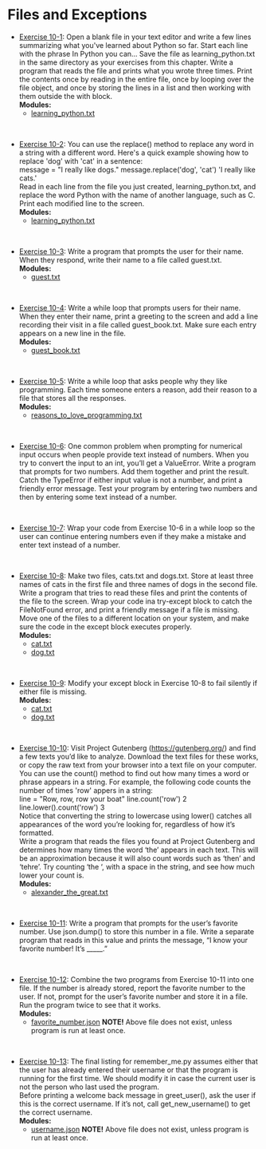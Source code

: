 # Files and Exceptions

- [Exercise 10-1](exercise_10_01/exercise_10_01.py):
Open a blank file in your text editor and write a few lines summarizing what
you've learned about Python so far. Start each line with the phrase In Python
you can... Save the file as learning_python.txt in the same directory as your
exercises from this chapter. Write a program that reads the file and prints
what you wrote three times. Print the contents once by reading in the entire
file, once by looping over the file object, and once by storing the lines in
a list and then working with them outside the with block.</br>
**Modules:**
  - [learning_python.txt](exercise_10_01/learning_python.txt)
</br>

- [Exercise 10-2](exercise_10_02/exercise_10_02.py):
You can use the replace() method to replace any word in a string with a
different word. Here's a quick example showing how to replace 'dog' with 'cat'
in a sentence:</br>
message = "I really like dogs."
message.replace('dog', 'cat')
'I really like cats.'</br>
Read in each line from the file you just created, learning_python.txt, and
replace the word Python with the name of another language, such as C. Print
each modified line to the screen.</br>
**Modules:**
  - [learning_python.txt](exercise_10_02/learning_python.txt)
</br>

- [Exercise 10-3](exercise_10_03/exercise_10_03.py):
Write a program that prompts the user for their name. When they respond, write
their name to a file called guest.txt.</br>
**Modules:**
  - [guest.txt](exercise_10_03/guest.txt)
</br>

- [Exercise 10-4](exercise_10_04/exercise_10_04.py):
Write a while loop that prompts users for their name. When they enter their
name, print a greeting to the screen and add a line recording their visit in
a file called guest_book.txt. Make sure each entry appears on a new line in
the file.</br>
**Modules:**
  - [guest_book.txt](exercise_10_04/guest_book.txt)
</br>

- [Exercise 10-5](exercise_10_05/exercise_10_05.py):
Write a while loop that asks people why they like programming. Each time
someone enters a reason, add their reason to a file that stores all the
responses.</br>
**Modules:**
  - [reasons_to_love_programming.txt](exercise_10_05/reasons_to_love_programming.txt)
</br>

- [Exercise 10-6](exercise_10_06.py):
One common problem when prompting for numerical input occurs when people
provide text instead of numbers. When you try to convert the input to an int,
you’ll get a ValueError. Write a program that prompts for two numbers. Add
them together and print the result. Catch the TypeError if either input value
is not a number, and print a friendly error message. Test your program by
entering two numbers and then by entering some text instead of a number.
</br>

- [Exercise 10-7](exercise_10_07.py):
Wrap your code from Exercise 10-6 in a while loop so the user can continue
entering numbers even if they make a mistake and enter text instead of a
number.
</br>

- [Exercise 10-8](exercise_10_08/exercise_10_08.py):
Make two files, cats.txt and dogs.txt. Store at least three names of cats in
the first file and three names of dogs in the second file. Write a program that
tries to read these files and print the contents of the file to the screen.
Wrap your code ina try-except block to catch the FileNotFound error, and print
a friendly message if a file is missing. Move one of the files to a different
location on your system, and make sure the code in the except block executes
properly.</br>
**Modules:**
  - [cat.txt](exercise_10_08/cat.txt)
  - [dog.txt](exercise_10_08/dog.txt)
</br>

- [Exercise 10-9](exercise_10_09/exercise_10_09.py):
Modify your except block in Exercise 10-8 to fail silently if either file is
missing.</br>
**Modules:**
  - [cat.txt](exercise_10_08/cat.txt)
  - [dog.txt](exercise_10_08/dog.txt)
</br>

- [Exercise 10-10](exercise_10_10/exercise_10_10.py):
Visit Project Gutenberg (<https://gutenberg.org/>) and find a few texts you’d
like to analyze. Download the text files for these works, or copy the raw text
from your browser into a text file on your computer.</br>
You can use the count() method to find out how many times a word or phrase
appears in a string. For example, the following code counts the number of
times 'row' appers in a string:</br>
line = "Row, row, row your boat"
line.count('row')
2
line.lower().count('row')
3</br>
Notice that converting the string to lowercase using lower() catches all
appearances of the word you’re looking for, regardless of how it’s
formatted.</br>
Write a program that reads the files you found at Project Gutenberg and
determines how many times the word ‘the’ appears in each text. This will be an
approximation because it will also count words such as ‘then’ and ‘tehre’. Try
counting ‘the ‘, with a space in the string, and see how much lower your count
is.</br>
**Modules:**
  - [alexander_the_great.txt](exercise_10_10/alexander_the_great.txt)
</br>

- [Exercise 10-11](exercise_10_11/readme.md):
Write a program that prompts for the user’s favorite number. Use json.dump()
to store this number in a file. Write a separate program that reads in this
value and prints the message, “I know your favorite number! It’s _____.”
</br>

- [Exercise 10-12](exercise_10_12/exercise_10_12.py):
Combine the two programs from Exercise 10-11 into one file. If the number is
already stored, report the favorite number to the user. If not, prompt for the
user’s favorite number and store it in a file. Run the program twice to see
that it works.</br>
**Modules:**
  - [favorite_number.json](exercise_10_12/favorite_number.json)
**NOTE!** Above file does not exist, unless program is run at least once.
</br>

- [Exercise 10-13](exercise_10_13/exercise_10_13.py):
The final listing for remember_me.py assumes either that the user has already
entered their username or that the program is running for the first time. We
should modify it in case the current user is not the person who last used the
program.</br>
Before printing a welcome back message in greet_user(), ask the user if this
is the correct username. If it’s not, call get_new_username() to get the
correct username.</br>
**Modules:**
  - [username.json](exercise_10_13/username.json)
**NOTE!** Above file does not exist, unless program is run at least once.

